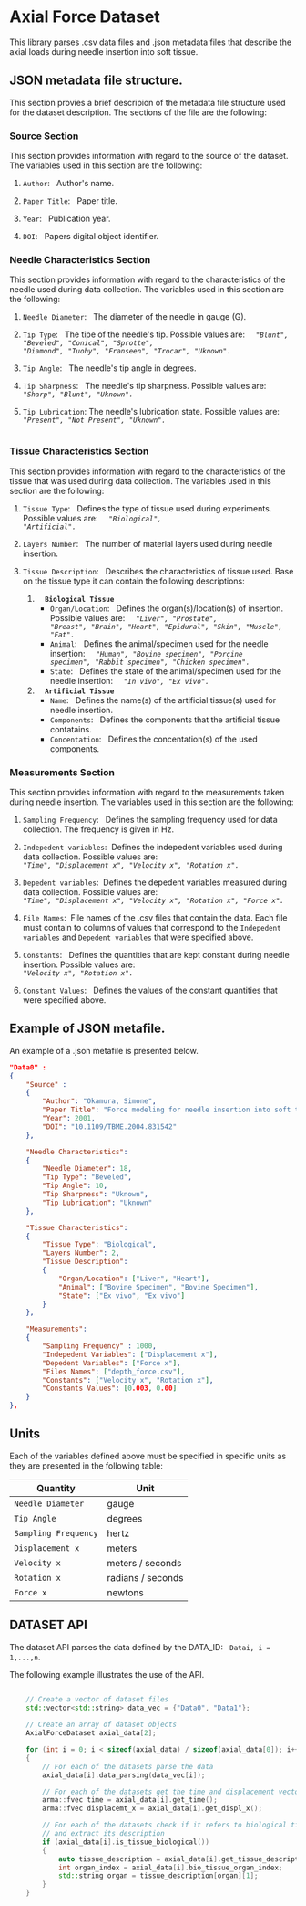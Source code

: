 # Axial Force Dataset

This library parses .csv data files and .json metadata files that describe the 
axial loads during needle insertion into soft tissue. 

## JSON metadata file structure.
This section provies a brief descripion of the metadata file structure used 
for the dataset description. The sections of the file are the following:

### Source Section
This section provides information with regard to the source of the dataset.
The variables used in this section are the following:
1. `Author`: &nbsp; Author's name. 

2. `Paper Title`: &nbsp; Paper title.

3. `Year`: &nbsp; Publication year.

4. `DOI`: &nbsp; Papers digital object identifier.

### Needle Characteristics Section
This section provides information with regard to the characteristics 
of the needle used during data collection. The variables used in this 
section are the following:

1. `Needle Diameter`: &nbsp; The diameter of the needle in gauge (G). 

2. `Tip Type`: &nbsp; The tipe of the needle's tip. Possible values are: &nbsp;
<code><i> "Blunt", "Beveled", "Conical", "Sprotte", "Diamond", "Tuohy", "Franseen", "Trocar", "Uknown". </i></code>

3. `Tip Angle`: &nbsp; The needle's tip angle in degrees.

4. `Tip Sharpness`: &nbsp; The needle's tip sharpness. Possible values are: &nbsp;
<code><i> "Sharp", "Blunt", "Uknown". </i> </code>

5. `Tip Lubrication`: The needle's lubrication state. Possible values are: &nbsp;
<code><i> "Present", "Not Present", "Uknown". </i> </code>


### Tissue Characteristics Section
This section provides information with regard to the characteristics 
of the tissue that was used during data collection. The variables used in this 
section are the following:

1. `Tissue Type`: &nbsp; Defines the type of tissue used during experiments.
Possible values are: &nbsp; <code><i> "Biological", "Artificial". </i> </code>

2. `Layers Number`: &nbsp; The number of material layers used during needle 
insertion.

4. `Tissue Description`: &nbsp; Describes the characteristics of tissue 
used. Base on the tissue type it can contain the following descriptions:
    1. <code> <b> Biological Tissue </b></code> <br />
        - `Organ/Location`: &nbsp; Defines the organ(s)/location(s) of insertion. Possible values are: &nbsp; <code><i> "Liver", "Prostate", "Breast", "Brain", "Heart", "Epidural", "Skin", "Muscle", "Fat". </i></code>
        - `Animal`: &nbsp; Defines the animal/specimen used for the needle insertion: &nbsp; <code><i> "Human", "Bovine specimen", "Porcine specimen", "Rabbit specimen", "Chicken specimen". </i></code>
        - `State`: &nbsp; Defines the state of the animal/specimen used for the needle insertion: &nbsp; <code><i> "In vivo", "Ex vivo". </i></code>
    2. <code> <b> Artificial Tissue </b></code> <br />
        - `Name`: &nbsp; Defines the name(s) of the artificial tissue(s) used 
        for needle insertion.
        - `Components`: &nbsp; Defines the components that the artificial tissue
        contatains.
        - `Concentation`: &nbsp; Defines the concentation(s) of the used 
        components.

### Measurements Section
This section provides information with regard to the measurements taken during 
needle insertion. The variables used in this section are the following:

1. `Sampling Frequency`: &nbsp; Defines the sampling frequency used for 
data collection. The frequency is given in Hz.

2. `Indepedent variables`: &nbsp;Defines the indepedent variables used during 
data collection. Possible values are: &nbsp; <code><i> "Time", "Displacement x",
"Velocity x", "Rotation x". </i></code>

3. `Depedent variables`: &nbsp;Defines the depedent variables measured during 
data collection. Possible values are: &nbsp; <code><i> "Time", "Displacement x",
"Velocity x", "Rotation x", "Force x". </i></code>

4. `File Names`: &nbsp;File names of the .csv files that contain the data.
Each file must contain to columns of values that correspond to the 
`Indepedent variables` and `Depedent variables` that were specified above.

5. `Constants`: &nbsp; Defines the quantities that are kept constant during 
needle insertion. Possible values are: &nbsp; <code><i> "Velocity x", 
"Rotation x". </i></code>

6. `Constant Values`: &nbsp; Defines the values of the constant quantities that
were specified above.

## Example of JSON metafile.
An example of a .json metafile is presented below.

```json
"Data0" : 
{
    "Source" : 
    {
        "Author": "Okamura, Simone", 
        "Paper Title": "Force modeling for needle insertion into soft tissue", 
        "Year": 2001, 
        "DOI": "10.1109/TBME.2004.831542"
    },

    "Needle Characteristics":
    {
        "Needle Diameter": 18, 
        "Tip Type": "Beveled", 
        "Tip Angle": 10, 
        "Tip Sharpness": "Uknown",
        "Tip Lubrication": "Uknown"
    },

    "Tissue Characteristics":
    {
        "Tissue Type": "Biological", 
        "Layers Number": 2,
        "Tissue Description":
        {
            "Organ/Location": ["Liver", "Heart"],
            "Animal": ["Bovine Specimen", "Bovine Specimen"],
            "State": ["Ex vivo", "Ex vivo"]
        }  
    },

    "Measurements":
    {
        "Sampling Frequency" : 1000,
        "Indepedent Variables": ["Displacement x"],
        "Depedent Variables": ["Force x"],
        "Files Names": ["depth_force.csv"],
        "Constants": ["Velocity x", "Rotation x"],
        "Constants Values": [0.003, 0.00]
    }
},
```

## Units  
Each of the variables defined above must be specified in specific units as 
they are presented in the following table:

|Quantity|Unit|
| ---| ---|
|`Needle Diameter`| gauge|
| `Tip Angle` | degrees |
| `Sampling Frequency` | hertz |
| `Displacement x` | meters |
| `Velocity x` | meters / seconds |
| `Rotation x` | radians / seconds |
| `Force x` | newtons |

## DATASET API
The dataset API parses the data defined by the DATA_ID: &nbsp; `Datai, i = 1,...,n`.

The following example illustrates the use of the API.

```cpp

    // Create a vector of dataset files
    std::vector<std::string> data_vec = {"Data0", "Data1"};
    
    // Create an array of dataset objects
    AxialForceDataset axial_data[2];

    for (int i = 0; i < sizeof(axial_data) / sizeof(axial_data[0]); i++)
    {
        // For each of the datasets parse the data
        axial_data[i].data_parsing(data_vec[i]);

        // For each of the datasets get the time and displacement vector
        arma::fvec time = axial_data[i].get_time();
        arma::fvec displacemt_x = axial_data[i].get_displ_x();

        // For each of the datasets check if it refers to biological tissue 
        // and extract its description
        if (axial_data[i].is_tissue_biological())
        {
            auto tissue_description = axial_data[i].get_tissue_description();
            int organ_index = axial_data[i].bio_tissue_organ_index;
            std::string organ = tissue_description[organ][1];
        }
    }
```
